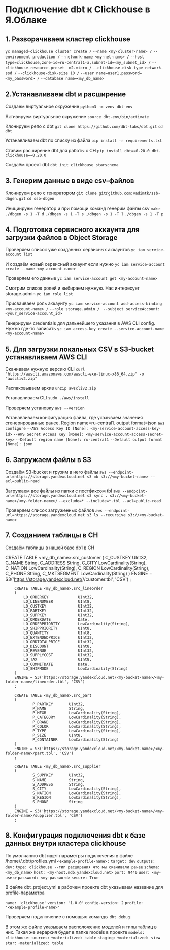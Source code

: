 # Подключение dbt к Clickhouse в Я.Облаке

## 1. Разворачиваем кластер clickhouse
`yc managed-clickhouse cluster create /`
    `--name <my-cluster-name> /`
    `--environment production /`
    `--network-name <my-net-name> /`
    `--host type=clickhouse,zone-id=ru-central1-a,subnet-id=<my_subnet_id> /`
    `--clickhouse-resource-preset  m2.micro /`
    `--clickhouse-disk-type network-ssd /`
    `--clickhouse-disk-size 10 /`
    `--user name=user1,password=<my_password> /`
    `--database name=<my_db_name>`


## 2.Устанавливаем dbt и расширение

Cоздаем виртуальное окружение 
`python3 -m venv dbt-env`            

Активируем виртуальное окружение
`source dbt-env/bin/activate` 

Клонируем репо с dbt
`git clone https://github.com/dbt-labs/dbt.git` 
`cd dbt`

Устанавливаем dbt по списку из файла
`pip install -r requirements.txt`

Ставим расширение dbt для работы с CH
`pip install dbt==0.20.0 dbt-clickhouse==0.20.0`

Создаём проект dbt
`dbt init clickhouse_starschema`

## 3. Генерим данные в виде csv-файлов

Клонируем репо с генератором
`git clone git@github.com:vadimtk/ssb-dbgen.git` 
`cd ssb-dbgen`

Инициируем генератор и при помощи команд генерим файлы csv
`make` 
`./dbgen -s 1 -T d`
`./dbgen -s 1 -T s`
`./dbgen -s 1 -T l`
`./dbgen -s 1 -T p`

## 4. Подготовка сервисного аккаунта для загрузки файлов в Object Storage

Проверяем список уже созданных сервисных аккаунтов
`yc iam service-account list`

И создаём новый сервисный аккаунт если нужно
`yc iam service-account create --name <my-account-name>`

Проверяем его данные
`yc iam service-account get <my-account-name>`

Смотрим список ролей и выбираем нужную. Нас интересует storage.admin
`yc iam role list`

Присваиваем роль аккаунту
`yc iam service-account add-access-binding <my-account-name> /`
  `--role storage.admin / `
  `--subject serviceAccount:<your_service-account_id>`

Генерируем credentials для дальнейшего указания в AWS CLI config. Нужно где-то записать
`yc iam access-key create --service-account-name <my-account-name>`


## 5. Для загрузки локальных CSV в S3-bucket устанавливаем AWS CLI 

Скачиваем нужную версию CLI
`curl "https://awscli.amazonaws.com/awscli-exe-linux-x86_64.zip" -o "awscliv2.zip"`

Распаковываем архив
`unzip awscliv2.zip`

Устанавливаем CLI
`sudo ./aws/install`

Проверяем установку
`aws --version`

Устанавливаем конфигурацию файла, где указываем значения сгенерированные ранее. Region name=ru-central1. output format=json
`aws configure`
`--AWS Access Key ID [None]: <my-service-account-access-key-id>`
`--AWS Secret Access Key [None]: <my-service-account-access-secret-key>`
`--Default region name [None]: ru-central1`
`--Default output format [None]: json`


## 6. Загружаем файлы в S3

Создаём S3-bucket и грузим в него файлы
`aws --endpoint-url=https://storage.yandexcloud.net s3 mb s3://<my-bucket-name> --acl=public-read `

Загружаем все файлы из папки с постфиксом tbl
`aws --endpoint-url=https://storage.yandexcloud.net s3 sync . s3://<my-bucket-name>/<my-folder-name>/` `--exclude=* --include=*.tbl --acl=public-read`

Проверяем список загруженных файлов
`aws --endpoint-url=https://storage.yandexcloud.net s3 ls --recursive s3://<my-bucket-name>`

## 7. Созданием таблицы в CH

Создаём таблицы в нашей базе db1 в CH

CREATE TABLE <my_db_name>.src_customer
        (
                C_CUSTKEY       UInt32,
                C_NAME          String,
                C_ADDRESS       String,
                C_CITY          LowCardinality(String),
                C_NATION        LowCardinality(String),
                C_REGION        LowCardinality(String),
                C_PHONE         String,
                C_MKTSEGMENT    LowCardinality(String)
        )
        ENGINE = S3('https://storage.yandexcloud.net/<my-bucket-name>/<my-folder-name>/customer.tbl', 'CSV')
        ;

        CREATE TABLE <my_db_name>.src_lineorder
        (
            LO_ORDERKEY             UInt32,
            LO_LINENUMBER           UInt8,
            LO_CUSTKEY              UInt32,
            LO_PARTKEY              UInt32,
            LO_SUPPKEY              UInt32,
            LO_ORDERDATE            Date,
            LO_ORDERPRIORITY        LowCardinality(String),
            LO_SHIPPRIORITY         UInt8,
            LO_QUANTITY             UInt8,
            LO_EXTENDEDPRICE        UInt32,
            LO_ORDTOTALPRICE        UInt32,
            LO_DISCOUNT             UInt8,
            LO_REVENUE              UInt32,
            LO_SUPPLYCOST           UInt32,
            LO_TAX                  UInt8,
            LO_COMMITDATE           Date,
            LO_SHIPMODE             LowCardinality(String)
        )
        ENGINE = S3('https://storage.yandexcloud.net/<my-bucket-name>/<my-folder-name>/lineorder.tbl', 'CSV')
        ;

        CREATE TABLE <my_db_name>.src_part
        (
                P_PARTKEY       UInt32,
                P_NAME          String,
                P_MFGR          LowCardinality(String),
                P_CATEGORY      LowCardinality(String),
                P_BRAND         LowCardinality(String),
                P_COLOR         LowCardinality(String),
                P_TYPE          LowCardinality(String),
                P_SIZE          UInt8,
                P_CONTAINER     LowCardinality(String)
        )
        ENGINE = S3('https://storage.yandexcloud.net/<my-bucket-name>/<my-folder-name>/part.tbl', 'CSV')
        ;

        CREATE TABLE <my_db_name>.src_supplier
        (
                S_SUPPKEY       UInt32,
                S_NAME          String,
                S_ADDRESS       String,
                S_CITY          LowCardinality(String),
                S_NATION        LowCardinality(String),
                S_REGION        LowCardinality(String),
                S_PHONE         String
        )
        ENGINE = S3('https://storage.yandexcloud.net/<my-bucket-name>/<my-folder-name>/supplier.tbl', 'CSV')
        ;

## 8. Конфигурация подключения dbt к базе данных внутри кластера clickhouse

По умолчанию dbt ищет параметры подключения в файле /home/<usr>/.dbt/profiles.yml
`<example-profile-name>:`
  `target: dev`
  `outputs:`
    `dev:`
      `type: clickhouse --тип расширения что мы скачивали ранее`
      `schema: <my_db_name>`
      `host: <my-host.mdb.yandexcloud.net>`
      `port: 9440`
      `user: <my-user>`
      `password: <my-password>`
      `secure: True`

В файле dbt_project.yml в рабочем проекте dbt указываем название для profile-параметра

`name: 'clickhouse'`
`version: '1.0.0'`
`config-version: 2`
`profile: '<example-profile-name>'`

Проверяем подключение с помощью команды
`dbt debug`

В этом же файле указываем расположение моделей и типы таблиц в них. Такая же иерархия будет в папке models в проекте
`models:`
  `clickhouse:`
    `sources:`
      `+materialized: table`
    `staging:`
      `+materialized: view`
    `star:`
      `+materialized: table`